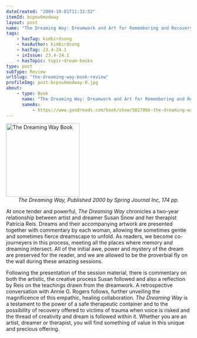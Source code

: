 ```yaml
---
dateCreated: "2004-10-01T11:32:52"
itemId: bcpov6modway
layout: post
name: "The Dreaming Way: Dreamwork and Art for Remembering and Recovery by Patricia Reis and Susan Snow"
tags:
    - hasTag: kimbirdsong
    - hasAuthor: kimbirdsong
    - hasTag: 23.4-24.1
    - inIssue: 23.4-24.1
    - hasTopic: topic~dream-books
type: post
subType: Review
urlSlug: "the-dreaming-way-book-review"
profileImg: post-bcpov6modway-0.jpg
about:
    - type: Book
      name: "The Dreaming Way: Dreamwork and Art for Remembering and Recovery"
      sameAs:
          - https://www.goodreads.com/book/show/5027066-the-dreaming-way
---
```


<a href="https://www.goodreads.com/book/show/5027066-the-dreaming-way">
<img src="../images/post-bcpov6modway-0.jpg" width="200" height="auto" alt="The Dreaming Way Book"/>
</a>
<!--nopreview--><div style="text-align:center"><i>The Dreaming Way, Published 2000 by Spring Journal Inc, 174 pp.</i></div><!--/nopreview-->

At once tender and powerful, _The Dreaming Way_ chronicles a two-year relationship between artist and dreamer Susan Snow and her therapist Patricia Reis. Dreams and their accompanying artwork are presented together with commentary by each woman, allowing the sometimes gentle and sometimes fierce dreamscape to unfold. As readers, we become co-journeyers in this process, meeting all the places where memory and dreaming intersect. All of the initial awe, power and mystery of the dream are preserved for the reader, and we are allowed to be the proverbial fly on the wall during these amazing sessions.

Following the presentation of the session material, there is commentary on both the artistic, the creative process Susan followed and also a reflection by Reis on the teachings drawn from the dreamwork. A retrospective conversation with Annie G. Rogers follows, further unveiling the magnificence of this empathic, healing collaboration. _The Dreaming Way_ is a testament to the power of a safe therapeutic container and to the possibility of recovery offered to victims of trauma when voice is risked and the thread of creativity and dream is followed within it. Whether you are an artist, dreamer or therapist, you will find something of value in this unique and precious offering.
